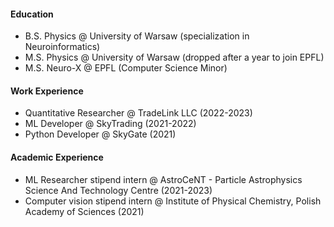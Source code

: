 #### Education

 - B.S. Physics @ University of Warsaw (specialization in Neuroinformatics)
 - M.S. Physics @ University of Warsaw (dropped after a year to join EPFL)
 - M.S. Neuro-X @ EPFL (Computer Science Minor)

#### Work Experience

- Quantitative Researcher @ TradeLink LLC (2022-2023)
- ML Developer @ SkyTrading (2021-2022)
- Python Developer @ SkyGate (2021)

#### Academic Experience
- ML Researcher stipend intern @ AstroCeNT - Particle Astrophysics Science And Technology Centre (2021-2023)
- Computer vision stipend intern @ Institute of Physical Chemistry, Polish Academy of Sciences (2021)

<!--
**Laz4rz/Laz4rz** is a ✨ _special_ ✨ repository because its `README.md` (this file) appears on your GitHub profile.

Here are some ideas to get you started:

- 🔭 I’m currently working on ...
- 🌱 I’m currently learning ...
- 👯 I’m looking to collaborate on ...
- 🤔 I’m looking for help with ...
- 💬 Ask me about ...
- 📫 How to reach me: ...
- 😄 Pronouns: ...
- ⚡ Fun fact: ...
-->
